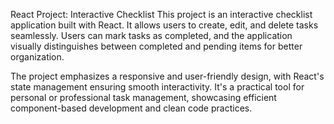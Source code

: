 React Project: Interactive Checklist
This project is an interactive checklist application built with React. It allows users to create, edit, and delete tasks seamlessly. Users can mark tasks as completed, and the application visually distinguishes between completed and pending items for better organization.

The project emphasizes a responsive and user-friendly design, with React's state management ensuring smooth interactivity. It's a practical tool for personal or professional task management, showcasing efficient component-based development and clean code practices.
